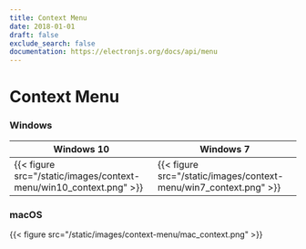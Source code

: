 ```yaml
---
title: Context Menu
date: 2018-01-01
draft: false
exclude_search: false
documentation: https://electronjs.org/docs/api/menu
---
```


# Context Menu

### Windows

Windows 10    | Windows 7
--------|------
{{< figure src="/static/images/context-menu/win10_context.png" >}} | {{< figure src="/static/images/context-menu/win7_context.png" >}}

### macOS

{{< figure src="/static/images/context-menu/mac_context.png" >}}
